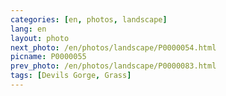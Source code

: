 ```yaml
---
categories: [en, photos, landscape]
lang: en
layout: photo
next_photo: /en/photos/landscape/P0000054.html
picname: P0000055
prev_photo: /en/photos/landscape/P0000083.html
tags: [Devils Gorge, Grass]
---
```

